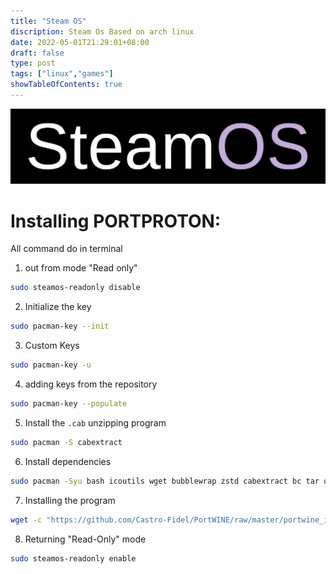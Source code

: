 ```yaml
---
title: "Steam OS"
discription: Steam Os Based on arch linux 
date: 2022-05-01T21:29:01+08:00 
draft: false
type: post
tags: ["linux","games"]
showTableOfContents: true
--- 
```


![steamos](images/SteamOS.svg)

# Installing PORTPROTON:

All command do in terminal

1. out from mode "Read only"
```bash
sudo steamos-readonly disable
```
2. Initialize the key
```bash
sudo pacman-key --init
```
3. Custom Keys
```bash
sudo pacman-key -u
```
4. adding keys from the repository
```bash
sudo pacman-key --populate
```
5. Install the `.cab` unzipping program
```bash
sudo pacman -S cabextract
```
6. Install dependencies
```bash
sudo pacman -Syu bash icoutils wget bubblewrap zstd cabextract bc tar openssl gamemode desktop-file-utils curl dbus freetype2 gdk-pixbuf2 ttf-font zenity lsb-release nss xorg-xrandr vulkan-driver vulkan-icd-loader lsof lib32-freetype2 lib32-libgl lib32-gcc-libs lib32-libx11 lib32-libxss lib32-alsa-plugins lib32-libgpg-error lib32-nss lib32-vulkan-driver lib32-vulkan-icd-loader lib32-gamemode lib32-openssl
```

7. Installing the program
```bash
wget -c "https://github.com/Castro-Fidel/PortWINE/raw/master/portwine_install_script/PortProton_1.0" && sh PortProton_1.0
```
8. Returning "Read-Only" mode
```bash
sudo steamos-readonly enable
``` 

